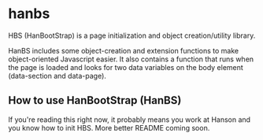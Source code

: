 hanbs
=====

HBS (HanBootStrap) is a page initialization and object creation/utility library.

HanBS includes some object-creation and extension functions to make object-oriented
Javascript easier. It also contains a function that runs when the page is loaded and looks for two data variables
on the body element (data-section and data-page).

## How to use HanBootStrap (HanBS)

If you're reading this right now, it probably means you work at Hanson and you know how to init HBS. More better README coming soon.
